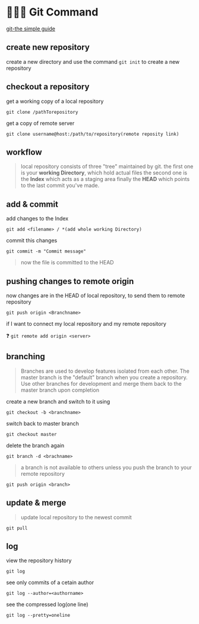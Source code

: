 # 👩🏿‍💻 Git Command

[git-the simple guide](https://rogerdudler.github.io/git-guide/)

## create new repository

create a new directory and use the command `git init` to create a new repository

## checkout a repository

get a working copy of a local repository

`git clone /pathTorepository`

get a copy of remote server

`git clone username@host:/path/to/repository(remote reposity link)`

## workflow

> local repository consists of three "tree" maintained by git.
> the first one is your **working Directory**, which hold actual files
> the second one is the **Index** which acts as a staging area
> finally the **HEAD** which points to the last commit you've made.

## add & commit

add changes to the Index

`git add <filename> / *(add whole working Directory)`

commit this changes

`git commit -m "Commit message"`

> now the file is committed to the HEAD

## pushing changes to remote origin

now changes are in the HEAD of local repository, to send them to remote repository

`git push origin <Branchname>`

if I want to connect my local repository and my remote repository

❓ `git remote add origin <server>`

## branching

> Branches are used to develop features isolated from each other. The master branch is the "default" branch when you create a repository. Use other branches for development and merge them back to the master branch upon completion

create a new branch and switch to it using

`git checkout -b <branchname>`

switch back to master branch

`git checkout master`

delete the branch again

`git branch -d <brachname>`

> a branch is not available to others unless you push the branch to your remote repository

`git push origin <branch>`

## update & merge

> update local repository to the newest commit

`git pull`

## log

view the repository history

`git log`

see only commits of a cetain author

`git log --author=<authorname>`

see the compressed log(one line)

`git log --pretty=oneline`